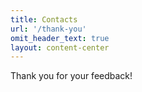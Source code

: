 ```yaml
---
title: Contacts
url: '/thank-you'
omit_header_text: true
layout: content-center
---
```


Thank you for your feedback!